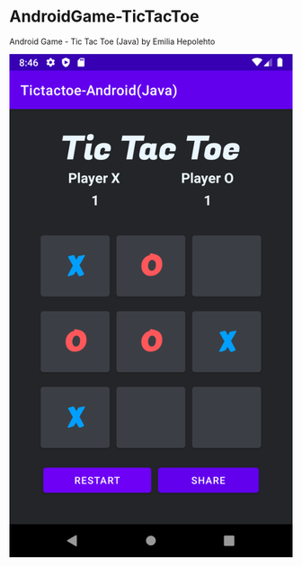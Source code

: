 # AndroidGame-TicTacToe
Android Game - Tic Tac Toe (Java) by Emilia Hepolehto

![alt text](https://github.com/Mutaaa/AndroidGame-TicTacToe/blob/master/Screenshots/Screenshot_1633887970.png?raw=true)


